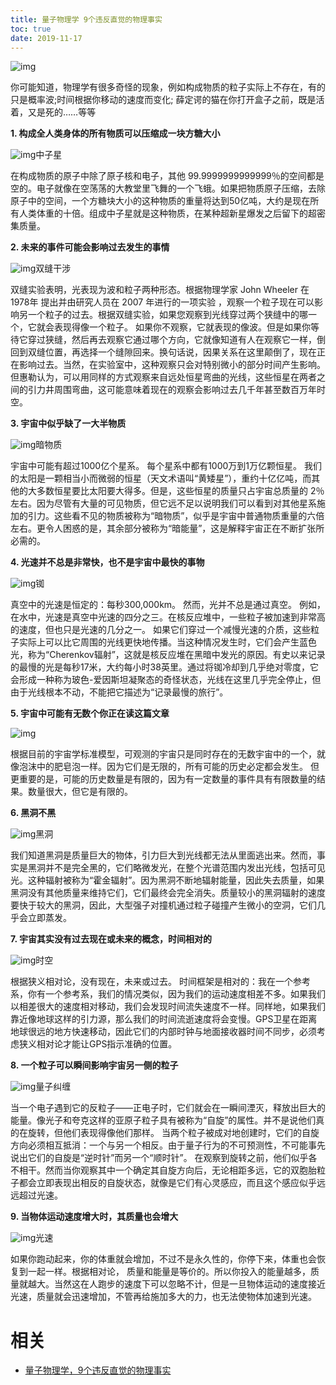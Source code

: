 ```yaml
---
title: 量子物理学 9个违反直觉的物理事实
toc: true
date: 2019-11-17
---
```

![img](https://mmbiz.qpic.cn/mmbiz_gif/bKFaVcqpWia3J2GCzIPJhjJLCfVI8L58vUmBtL3O3kDQyibbGDpCYyOGAcH62LGvia38cic2Bmqj788bauc89MmLqg/640?wx_fmt=gif&tp=webp&wxfrom=5&wx_lazy=1)

你可能知道，物理学有很多奇怪的现象，例如构成物质的粒子实际上不存在，有的只是概率波;时间根据你移动的速度而变化; 薛定谔的猫在你打开盒子之前，既是活着，又是死的……等等

**1. 构成全人类身体的所有物质可以压缩成一块方糖大小**

![img](https://mmbiz.qpic.cn/mmbiz_png/dR8kHSBArNibsShC8A61C22QkbbVWZ4fpR4mibjFuNef03OSfuhjAEibhIgmmYhYR5FzU1PwRHHicRNZypjIbOcMJQ/640?wx_fmt=png&tp=webp&wxfrom=5&wx_lazy=1&wx_co=1)中子星

在构成物质的原子中除了原子核和电子，其他 99.9999999999999％的空间都是空的。电子就像在空荡荡的大教堂里飞舞的一个飞蛾。如果把物质原子压缩，去除原子中的空间，一个方糖块大小的这种物质的重量将达到50亿吨，大约是现在所有人类体重的十倍。组成中子星就是这种物质，在某种超新星爆发之后留下的超密集质量。

**2. 未来的事件可能会影响过去发生的事情**

![img](https://mmbiz.qpic.cn/mmbiz_png/dR8kHSBArNibsShC8A61C22QkbbVWZ4fpPSFdvhRdFBOBdU1leH9faJmYHicARAYxvWZAZ3en1mKc8LB2WPyeDGA/640?wx_fmt=png&tp=webp&wxfrom=5&wx_lazy=1&wx_co=1)双缝干涉

双缝实验表明，光表现为波和粒子两种形态。根据物理学家 John Wheeler 在 1978年 提出并由研究人员在 2007 年进行的一项实验 ，观察一个粒子现在可以影响另一个粒子的过去。根据双缝实验，如果您观察到光线穿过两个狭缝中的哪一个，它就会表现得像一个粒子。 如果你不观察，它就表现的像波。但是如果你等待它穿过狭缝，然后再去观察它通过哪个方向，它就像知道有人在观察它一样，倒回到双缝位置，再选择一个缝隙回来。换句话说，因果关系在这里颠倒了，现在正在影响过去。当然，在实验室中，这种观察只会对特别微小的部分时间产生影响。 但惠勒认为，可以用同样的方式观察来自远处恒星弯曲的光线，这些恒星在两者之间的引力井周围弯曲，这可能意味着现在的观察会影响过去几千年甚至数百万年时空。

**3. 宇宙中似乎缺了一大半物质**

![img](https://mmbiz.qpic.cn/mmbiz_png/dR8kHSBArNibsShC8A61C22QkbbVWZ4fp1JqKWPs967TxZT0vBgNNHG14dXsM88kE1DCjj98xZpRhz74EXZZNWg/640?wx_fmt=png&tp=webp&wxfrom=5&wx_lazy=1&wx_co=1)暗物质

宇宙中可能有超过1000亿个星系。 每个星系中都有1000万到1万亿颗恒星。 我们的太阳是一颗相当小而微弱的恒星（天文术语叫“黄矮星”），重约十亿亿吨，而其他的大多数恒星要比太阳要大得多。但是，这些恒星的质量只占宇宙总质量的 2％ 左右。因为尽管有大量的可见物质，但它远不足以说明我们可以看到对其他星系施加的引力。这些看不见的物质被称为“暗物质”，似乎是宇宙中普通物质重量的六倍左右。更令人困惑的是，其余部分被称为“暗能量”，这是解释宇宙正在不断扩张所必需的。

**4. 光速并不总是非常快，也不是宇宙中最快的事物**

![img](https://mmbiz.qpic.cn/mmbiz_png/dR8kHSBArNibsShC8A61C22QkbbVWZ4fplP9IXB0M4AST7FrFcicCwHF8kHgWbfLsDj3tQSLVuUB4SqgsBYP3EUg/640?wx_fmt=png&tp=webp&wxfrom=5&wx_lazy=1&wx_co=1)铷

真空中的光速是恒定的：每秒300,000km。 然而，光并不总是通过真空。 例如，在水中，光速是真空中光速的四分之三。在核反应堆中，一些粒子被加速到非常高的速度，但也只是光速的几分之一。 如果它们穿过一个减慢光速的介质，这些粒子实际上可以比它周围的光线更快地传播。当这种情况发生时，它们会产生蓝色光，称为“Cherenkov辐射”，这就是核反应堆在黑暗中发光的原因。有史以来记录的最慢的光是每秒17米，大约每小时38英里。通过将铷冷却到几乎绝对零度，它会形成一种称为玻色-爱因斯坦凝聚态的奇怪状态，光线在这里几乎完全停止，但由于光线根本不动，不能把它描述为“记录最慢的旅行”。

**5. 宇宙中可能有无数个你正在读这篇文章**

![img](https://mmbiz.qpic.cn/mmbiz_png/dR8kHSBArNibsShC8A61C22QkbbVWZ4fpZnlx0icVO2tX103udbb0fUybG2picvB8uKK3nNAPjQI5LgGMFJfe9jJg/640?wx_fmt=png&tp=webp&wxfrom=5&wx_lazy=1&wx_co=1)

根据目前的宇宙学标准模型，可观测的宇宙只是同时存在的无数宇宙中的一个，就像泡沫中的肥皂泡一样。因为它们是无限的，所有可能的历史必定都会发生。 但更重要的是，可能的历史数量是有限的，因为有一定数量的事件具有有限数量的结果。数量很大，但它是有限的。

**6. 黑洞不黑**

![img](https://mmbiz.qpic.cn/mmbiz_png/dR8kHSBArNibsShC8A61C22QkbbVWZ4fpicClqOs3ibSB78QNtLASCUzTx6GTHn9URSRm7TQn90wOib2vXpfqoVWag/640?wx_fmt=png&tp=webp&wxfrom=5&wx_lazy=1&wx_co=1)黑洞

我们知道黑洞是质量巨大的物体，引力巨大到光线都无法从里面逃出来。然而，事实是黑洞并不是完全黑的，它们略微发光，在整个光谱范围内发出光线，包括可见光。这种辐射被称为“霍金辐射”。因为黑洞不断地辐射能量，因此失去质量，如果黑洞没有其他质量来维持它们，它们最终会完全消失。质量较小的黑洞辐射的速度要快于较大的黑洞，因此，大型强子对撞机通过粒子碰撞产生微小的空洞，它们几乎会立即蒸发。

**7. 宇宙其实没有过去现在或未来的概念，时间相对的**

![img](https://mmbiz.qpic.cn/mmbiz_png/dR8kHSBArNibsShC8A61C22QkbbVWZ4fpRXpLTq1icR255P1ltjtUdFZcWCVRCyV4kpUqqib2TZHRWiaMOhgt5hiaibQ/640?wx_fmt=png&tp=webp&wxfrom=5&wx_lazy=1&wx_co=1)时空

根据狭义相对论，没有现在，未来或过去。 时间框架是相对的：我在一个参考系，你有一个参考系，我们的情况类似，因为我们的运动速度相差不多。如果我们以相差很大的速度相对移动，我们会发现时间流失速度不一样。同样地，如果我们靠近像地球这样的引力源，那么我们的时间流逝速度将会变慢。GPS卫星在距离地球很远的地方快速移动，因此它们的内部时钟与地面接收器时间不同步，必须考虑狭义相对论才能让GPS指示准确的位置。

**8. 一个粒子可以瞬间影响宇宙另一侧的粒子**

![img](https://mmbiz.qpic.cn/mmbiz_png/dR8kHSBArNibsShC8A61C22QkbbVWZ4fpNHZEx1M560ia3lia5SDyRh3IthKKOPXj9m0YMA8KeMNucruqFtGBboIQ/640?wx_fmt=png&tp=webp&wxfrom=5&wx_lazy=1&wx_co=1)量子纠缠

当一个电子遇到它的反粒子——正电子时，它们就会在一瞬间湮灭，释放出巨大的能量。像光子和夸克这样的亚原子粒子具有被称为“自旋”的属性。并不是说他们真的在旋转，但他们表现得像他们那样。 当两个粒子被成对地创建时，它们的自旋方向必须相互抵消：一个与另一个相反。由于量子行为的不可预测性，不可能事先说出它们的自旋是“逆时针”而另一个“顺时针”。 在观察到旋转之前，他们似乎各不相干。然而当你观察其中一个确定其自旋方向后，无论相距多远，它的双胞胎粒子都会立即表现出相反的自旋状态，就像是它们有心灵感应，而且这个感应似乎远远超过光速。

**9. 当物体运动速度增大时，其质量也会增大**

![img](https://mmbiz.qpic.cn/mmbiz_png/dR8kHSBArNibsShC8A61C22QkbbVWZ4fpFRLWxEkU3mbzW5yAqbicCCyz1ibSQIV7nfUAZ7zG9bKice4scMVX0y7qg/640?wx_fmt=png&tp=webp&wxfrom=5&wx_lazy=1&wx_co=1)光速

如果你跑动起来，你的体重就会增加，不过不是永久性的，你停下来，体重也会恢复到一起一样。根据相对论， 质量和能量是等价的。所以你投入的能量越多，质量就越大。当然这在人跑步的速度下可以忽略不计，但是一旦物体运动的速度接近光速，质量就会迅速增加，不管再给施加多大的力，也无法使物体加速到光速。

# 相关

- [量子物理学，9个违反直觉的物理事实](https://mp.weixin.qq.com/s?__biz=MzU2MTI2MjE1MQ==&mid=2247486759&idx=3&sn=2ca1c5121beccb5eb561e4a505a74390&chksm=fc7a360fcb0dbf19978385016447547ca4f7121830907597eed1d75ea4779a53f2d6094a7890&mpshare=1&scene=1&srcid=0825EnRl6Exkd8YGIMaoGni0#rd)
